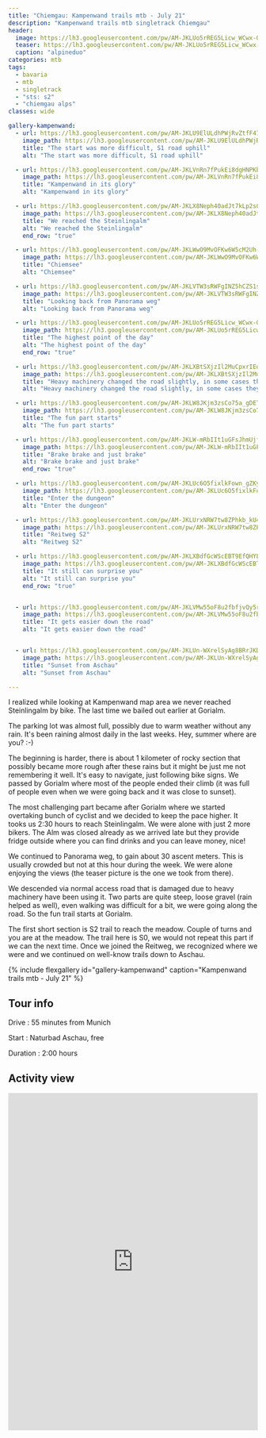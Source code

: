 ```yaml
---
title: "Chiemgau: Kampenwand trails mtb - July 21"
description: "Kampenwand trails mtb singletrack Chiemgau"
header:
  image: https://lh3.googleusercontent.com/pw/AM-JKLUo5rREG5Licw_WCwx-0VyCSyrm9lOAXEVYVcW6gvkFfmI2JkeqETjRJrie8nCb1GBFxF4SOOIeBywexQH3jHawvg_JuJ2eaIgEUqcpc9rcoVsN5FTchcNzSCXfpNWXjXBskK_ukPPbZsCiJqyOudeQLw=w1752-h1314-no?authuser=0
  teaser: https://lh3.googleusercontent.com/pw/AM-JKLUo5rREG5Licw_WCwx-0VyCSyrm9lOAXEVYVcW6gvkFfmI2JkeqETjRJrie8nCb1GBFxF4SOOIeBywexQH3jHawvg_JuJ2eaIgEUqcpc9rcoVsN5FTchcNzSCXfpNWXjXBskK_ukPPbZsCiJqyOudeQLw=w800-h300-no?authuser=0
  caption: "alpineduo"
categories: mtb
tags:
  - bavaria
  - mtb
  - singletrack
  - "sts: s2"
  - "chiemgau alps"
classes: wide

gallery-kampenwand:
  - url: https://lh3.googleusercontent.com/pw/AM-JKLU9ElULdhPWjRvZtfF47uEkemKBxgLL0wpZwG5ci25NmzyYPSrGGzWQurgLj_b6FdKkH6h0-EjlL9p0WqUR3Xr-b7j8F6pepS7Lzed6tP0azxWQsVdR_q1cW8ece1dK4ni-QQVu9gPOkoddGZrskNm7_A=w986-h1314-no?authuser=0
    image_path: https://lh3.googleusercontent.com/pw/AM-JKLU9ElULdhPWjRvZtfF47uEkemKBxgLL0wpZwG5ci25NmzyYPSrGGzWQurgLj_b6FdKkH6h0-EjlL9p0WqUR3Xr-b7j8F6pepS7Lzed6tP0azxWQsVdR_q1cW8ece1dK4ni-QQVu9gPOkoddGZrskNm7_A=w300-h400-no?authuser=0
    title: "The start was more difficult, S1 road uphill"
    alt: "The start was more difficult, S1 road uphill"

  - url: https://lh3.googleusercontent.com/pw/AM-JKLVnRn7fPukEi8dgHNPKb95FqRczrnoU1ER1qwwiOhay1SgjYnVWcVVnXZOeYE21myJByku-5dtjNuqrf_Rpha7kR4rgrt0iM1Ij_DK8B3Vb7FVEXkbS333CLmt9MlPcxyWn9RzjT1WuAcuTaZMR8zhorw=w1752-h1314-no?authuser=0
    image_path: https://lh3.googleusercontent.com/pw/AM-JKLVnRn7fPukEi8dgHNPKb95FqRczrnoU1ER1qwwiOhay1SgjYnVWcVVnXZOeYE21myJByku-5dtjNuqrf_Rpha7kR4rgrt0iM1Ij_DK8B3Vb7FVEXkbS333CLmt9MlPcxyWn9RzjT1WuAcuTaZMR8zhorw=w400-h300-no?authuser=0
    title: "Kampenwand in its glory"
    alt: "Kampenwand in its glory"

  - url: https://lh3.googleusercontent.com/pw/AM-JKLX8Neph40adJt7kLp2sCAGyMHQmXt6p4fF4t9n4nLtrnOcKWrCBV-s2cckElVatrt1UOSUwZb1t8_2LlVjPWyB5-UXEMkOEovYgA64tJX-bA1yh77pOBwRQYfsk3FXfZPUVgwSZkZV2iXs-1OQr2qtGBQ=w1752-h1314-no?authuser=0
    image_path: https://lh3.googleusercontent.com/pw/AM-JKLX8Neph40adJt7kLp2sCAGyMHQmXt6p4fF4t9n4nLtrnOcKWrCBV-s2cckElVatrt1UOSUwZb1t8_2LlVjPWyB5-UXEMkOEovYgA64tJX-bA1yh77pOBwRQYfsk3FXfZPUVgwSZkZV2iXs-1OQr2qtGBQ=w400-h300-no?authuser=0
    title: "We reached the Steinlingalm"
    alt: "We reached the Steinlingalm"
    end_row: "true"

  - url: https://lh3.googleusercontent.com/pw/AM-JKLWwO9MvOFKw6W5cM2Uh-4r1pVqokD-iHwg2d6lBViPHPnOhyFwP8nIZGF3U_RuJKFn6p34R2IR1VV-uDEHa-p70IHn3WNHIXVtgQpMnTMNwKeGOZ1RQ3d3H4Yb_IcpIk5V8Q2zzuZPUitlaB7lr3NZXRQ=w1752-h1314-no?authuser=0
    image_path: https://lh3.googleusercontent.com/pw/AM-JKLWwO9MvOFKw6W5cM2Uh-4r1pVqokD-iHwg2d6lBViPHPnOhyFwP8nIZGF3U_RuJKFn6p34R2IR1VV-uDEHa-p70IHn3WNHIXVtgQpMnTMNwKeGOZ1RQ3d3H4Yb_IcpIk5V8Q2zzuZPUitlaB7lr3NZXRQ=w400-h300-no?authuser=0
    title: "Chiemsee"
    alt: "Chiemsee"

  - url: https://lh3.googleusercontent.com/pw/AM-JKLVTW3sRWFgINZ5hCZS1s7kbbAY3sEnk8CITASDtzU0RBGEJO-wEXOcES_E25RUzjDCE0o1ahY9HJRtUGlaZSHnKoKUPMyVkuFLdGMFf5SUUHjctgl5wIU4gC4nEoURc4QUlruF9NwQGAG-82_A8s8j6Tw=w1752-h1314-no?authuser=0
    image_path: https://lh3.googleusercontent.com/pw/AM-JKLVTW3sRWFgINZ5hCZS1s7kbbAY3sEnk8CITASDtzU0RBGEJO-wEXOcES_E25RUzjDCE0o1ahY9HJRtUGlaZSHnKoKUPMyVkuFLdGMFf5SUUHjctgl5wIU4gC4nEoURc4QUlruF9NwQGAG-82_A8s8j6Tw=w400-h300-no?authuser=0
    title: "Looking back from Panorama weg"
    alt: "Looking back from Panorama weg"

  - url: https://lh3.googleusercontent.com/pw/AM-JKLUo5rREG5Licw_WCwx-0VyCSyrm9lOAXEVYVcW6gvkFfmI2JkeqETjRJrie8nCb1GBFxF4SOOIeBywexQH3jHawvg_JuJ2eaIgEUqcpc9rcoVsN5FTchcNzSCXfpNWXjXBskK_ukPPbZsCiJqyOudeQLw=w1752-h1314-no?authuser=0
    image_path: https://lh3.googleusercontent.com/pw/AM-JKLUo5rREG5Licw_WCwx-0VyCSyrm9lOAXEVYVcW6gvkFfmI2JkeqETjRJrie8nCb1GBFxF4SOOIeBywexQH3jHawvg_JuJ2eaIgEUqcpc9rcoVsN5FTchcNzSCXfpNWXjXBskK_ukPPbZsCiJqyOudeQLw=w400-h300-no?authuser=0 
    title: "The highest point of the day"
    alt: "The highest point of the day"
    end_row: "true"

  - url: https://lh3.googleusercontent.com/pw/AM-JKLXBtSXjzIl2MuCpxrIEohMKlmTP8GmfnvdYPrPIonHZLzlyfPcEtD1HAOhfkC5StVehD_sthYlDjI8ehn8sSXf2nza5skjfjYU8Gh_1NoHhl11AVzxxvqh9TEdNczGVxZ7rG5v6yL7KMeIG0zPjDROIdw=w986-h1314-no?authuser=0
    image_path: https://lh3.googleusercontent.com/pw/AM-JKLXBtSXjzIl2MuCpxrIEohMKlmTP8GmfnvdYPrPIonHZLzlyfPcEtD1HAOhfkC5StVehD_sthYlDjI8ehn8sSXf2nza5skjfjYU8Gh_1NoHhl11AVzxxvqh9TEdNczGVxZ7rG5v6yL7KMeIG0zPjDROIdw=w300-h400-no?authuser=0 
    title: "Heavy machinery changed the road slightly, in some cases they even created own shortcuts"
    alt: "Heavy machinery changed the road slightly, in some cases they even created own shortcuts"

  - url: https://lh3.googleusercontent.com/pw/AM-JKLW8JKjm3zsCo75a_gDET8PW8d2vJG17QP9R1WcdHZLfcYn6jUBwBe01-kFRYf_81cjliXpaRyOsQEdEWcfbDluWyaSW08hDl64oEOtGyznAK-55h35y7JPFqg2RJdGyG3oQBqfI2yMdnqOu2xU-XY36DA=w986-h1314-no?authuser=0
    image_path: https://lh3.googleusercontent.com/pw/AM-JKLW8JKjm3zsCo75a_gDET8PW8d2vJG17QP9R1WcdHZLfcYn6jUBwBe01-kFRYf_81cjliXpaRyOsQEdEWcfbDluWyaSW08hDl64oEOtGyznAK-55h35y7JPFqg2RJdGyG3oQBqfI2yMdnqOu2xU-XY36DA=w300-h400-no?authuser=0 
    title: "The fun part starts"
    alt: "The fun part starts"

  - url: https://lh3.googleusercontent.com/pw/AM-JKLW-mRbIIt1uGFsJhmUjfO98e1I33kPSmwAxuUvTH-5B90H5pRZnMbeH6CBqPEOMVsd9-Dag6uCMIQX7CrpqS9XuGtm-Ml2AG2U5FvcKxvPZ2qBzwPuj4EVExj_NCBI17RdOYqlVlISxZ2s1ywcFL9d9eA=w986-h1314-no?authuser=0
    image_path: https://lh3.googleusercontent.com/pw/AM-JKLW-mRbIIt1uGFsJhmUjfO98e1I33kPSmwAxuUvTH-5B90H5pRZnMbeH6CBqPEOMVsd9-Dag6uCMIQX7CrpqS9XuGtm-Ml2AG2U5FvcKxvPZ2qBzwPuj4EVExj_NCBI17RdOYqlVlISxZ2s1ywcFL9d9eA=w300-h400-no?authuser=0
    title: "Brake brake and just brake"
    alt: "Brake brake and just brake"
    end_row: "true"

  - url: https://lh3.googleusercontent.com/pw/AM-JKLUc6O5fixlkFown_gZKy_SOSvVaxhOdg9gDm2PY8gjawudmnTJWhZVY-6Wuxkh09m_6W9G-lZjlc7fq0W_EVJvnja26HQOVBBBtA2wwNcrjvGYq_STfY5ODpjIstCj40ZobB3XyQT-vTOOpr0on52aAcA=w986-h1314-no?authuser=0
    image_path: https://lh3.googleusercontent.com/pw/AM-JKLUc6O5fixlkFown_gZKy_SOSvVaxhOdg9gDm2PY8gjawudmnTJWhZVY-6Wuxkh09m_6W9G-lZjlc7fq0W_EVJvnja26HQOVBBBtA2wwNcrjvGYq_STfY5ODpjIstCj40ZobB3XyQT-vTOOpr0on52aAcA=w300-h400-no?authuser=0 
    title: "Enter the dungeon"
    alt: "Enter the dungeon"

  - url: https://lh3.googleusercontent.com/pw/AM-JKLUrxNRW7tw8ZPhkb_kU4nnX56f67F1CCW062jpL33rYcOw0ItHZYyQCPWHQWHaNI_6VkyxeEU3S_f7fwZE_vPnAjtZuRjxkuBC1qEdEiPuWDFAPErQhflZtGWlpkxT4XWNQ4rvg_D9coQwbiO5hE4icBg=w986-h1314-no?authuser=0
    image_path: https://lh3.googleusercontent.com/pw/AM-JKLUrxNRW7tw8ZPhkb_kU4nnX56f67F1CCW062jpL33rYcOw0ItHZYyQCPWHQWHaNI_6VkyxeEU3S_f7fwZE_vPnAjtZuRjxkuBC1qEdEiPuWDFAPErQhflZtGWlpkxT4XWNQ4rvg_D9coQwbiO5hE4icBg=w300-h400-no?authuser=0 
    title: "Reitweg S2"
    alt: "Reitweg S2"

  - url: https://lh3.googleusercontent.com/pw/AM-JKLXBdfGcWScEBT9EfQHYLtRU5dqZFE1cmWiyHgR8xbL2zz4mPBPAYoJpqt0cvy7MxJ1_VmRSKkyTV6M8VTBeYeUN50QbUbaG5LeNGchxM2Yr2joonb9jtwq5Z7WHU3_BQlBUcqiKJkS342mZCOV7quxcdQ=w986-h1314-no?authuser=0
    image_path: https://lh3.googleusercontent.com/pw/AM-JKLXBdfGcWScEBT9EfQHYLtRU5dqZFE1cmWiyHgR8xbL2zz4mPBPAYoJpqt0cvy7MxJ1_VmRSKkyTV6M8VTBeYeUN50QbUbaG5LeNGchxM2Yr2joonb9jtwq5Z7WHU3_BQlBUcqiKJkS342mZCOV7quxcdQ=w300-h400-no?authuser=0
    title: "It still can surprise you"
    alt: "It still can surprise you"
    end_row: "true"


  - url: https://lh3.googleusercontent.com/pw/AM-JKLVMw55oF8u2fbfjvQy5r_mCVrqADGUptMRQwoUPUCkkdFvw7kkAbvIOO8-H10fNDjvzZ-lFWDABY8cq8npi7IAhT_TyMD_PezKNmRU0wQWDc5guMWLBqYD85U-tE3kPqDuU5H-61odgeV6lCXztCn0jWA=w986-h1314-no?authuser=0
    image_path: https://lh3.googleusercontent.com/pw/AM-JKLVMw55oF8u2fbfjvQy5r_mCVrqADGUptMRQwoUPUCkkdFvw7kkAbvIOO8-H10fNDjvzZ-lFWDABY8cq8npi7IAhT_TyMD_PezKNmRU0wQWDc5guMWLBqYD85U-tE3kPqDuU5H-61odgeV6lCXztCn0jWA=w300-h400-no?authuser=0
    title: "It gets easier down the road"
    alt: "It gets easier down the road"


  - url: https://lh3.googleusercontent.com/pw/AM-JKLUn-WXrelSyAg8BRrJKDKJm75AJRFYm1OMu2XJ5Y0Air8MJGwk1a26u2HO_auDSz5lZn49NfxetCUrBs-_r8XW83kS3ONqNLIzF2XNPis2eqTnnU7n30gAB8Q1Hqp6VDJfAXoH4pcUwC28FtLGHpaW-Ng=w1752-h1314-no?authuser=0
    image_path: https://lh3.googleusercontent.com/pw/AM-JKLUn-WXrelSyAg8BRrJKDKJm75AJRFYm1OMu2XJ5Y0Air8MJGwk1a26u2HO_auDSz5lZn49NfxetCUrBs-_r8XW83kS3ONqNLIzF2XNPis2eqTnnU7n30gAB8Q1Hqp6VDJfAXoH4pcUwC28FtLGHpaW-Ng=w400-h300-no?authuser=0 
    title: "Sunset from Aschau"
    alt: "Sunset from Aschau"

---
```


I realized while looking at Kampenwand map area we never reached Steinlingalm by bike. The last time we bailed out earlier at Gorialm.

The parking lot was almost full, possibly due to warm weather without any rain. It's been raining almost daily in the last weeks. Hey, summer where are you? :-)

The beginning is harder, there is about 1 kilometer of rocky section that possibly became more rough after these rains but it might be just me not remembering it well. It's easy to navigate, just following bike signs. We passed by Gorialm where most of the people ended their climb (it was full of people even when we were going back and it was close to sunset).

The most challenging part became after Gorialm where we started overtaking bunch of cyclist and we decided to keep the pace higher. It tooks us 2:30 hours to reach Steinlingalm. We were alone with just 2 more bikers. The Alm was closed already as we arrived late but they provide fridge outside where you can find drinks and you can leave money, nice!

We continued to Panorama weg, to gain about 30 ascent meters. This is usually crowded but not at this hour during the week. We were alone enjoying the views (the teaser picture is the one we took from there).

We descended via normal access road that is damaged due to heavy machinery have been using it. Two parts are quite steep, loose gravel (rain helped as well), even walking was difficult for a bit, we were going along the road. So the fun trail starts at Gorialm.

The first short section is S2 trail to reach the meadow. Couple of turns and you are at the meadow. The trail here is S0, we would not repeat this part if we can the next time. Once we joined the Reitweg, we recognized where we were and we continued on well-know trails down to Aschau.

{% include flexgallery id="gallery-kampenwand" caption="Kampenwand trails mtb - July 21" %}

## Tour info

Drive
: 55 minutes from Munich

Start
: Naturbad Aschau, free

Duration
: 2:00 hours

## Activity view

<iframe src="https://www.komoot.com/tour/426366345/embed?profile=1" width="100%" height="680" frameborder="0" scrolling="no"></iframe> 
